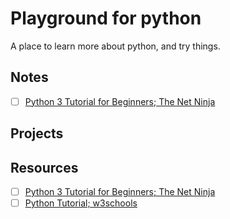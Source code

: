 # Playground for python

A place to learn more about python, and try things.

## Notes

- [ ] [Python 3 Tutorial for Beginners; The Net Ninja](notes/python-3-tutorial-for-beginners--the-net-ninja.md)

## Projects

## Resources

- [ ] [Python 3 Tutorial for Beginners; The Net Ninja](https://www.youtube.com/playlist?list=PL4cUxeGkcC9idu6GZ8EU_5B6WpKTdYZbK)
- [ ] [Python Tutorial; w3schools](https://www.w3schools.com/python/)
